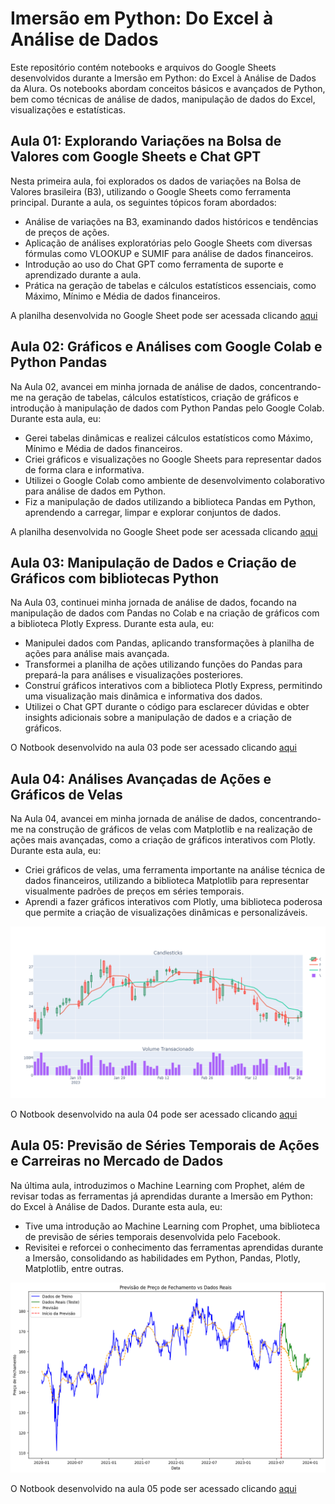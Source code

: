 # Imersão em Python: Do Excel à Análise de Dados

Este repositório contém notebooks e arquivos do Google Sheets desenvolvidos durante a Imersão em Python: do Excel à Análise de Dados da Alura. Os notebooks abordam conceitos básicos e avançados de Python, bem como técnicas de análise de dados, manipulação de dados do Excel, visualizações e estatísticas.


## Aula 01: Explorando Variações na Bolsa de Valores com Google Sheets e Chat GPT
Nesta primeira aula, foi explorados os dados de variações na Bolsa de Valores brasileira (B3), utilizando o Google Sheets como ferramenta principal. Durante a aula, os seguintes tópicos foram abordados:

- Análise de variações na B3, examinando dados históricos e tendências de preços de ações.
- Aplicação de análises exploratórias pelo Google Sheets com diversas fórmulas como VLOOKUP e SUMIF para análise de dados financeiros.
- Introdução ao uso do Chat GPT como ferramenta de suporte e aprendizado durante a aula.
- Prática na geração de tabelas e cálculos estatísticos essenciais, como Máximo, Mínimo e Média de dados financeiros.

A planilha desenvolvida no Google Sheet pode ser acessada clicando [aqui](https://docs.google.com/spreadsheets/d/19QHC4e06VXTx0sKtEMFF8l4iDC5ll_U3jJWh4RBtdaY/edit#gid=0)

## Aula 02: Gráficos e Análises com Google Colab e Python Pandas

Na Aula 02, avancei em minha jornada de análise de dados, concentrando-me na geração de tabelas, cálculos estatísticos, criação de gráficos e introdução à manipulação de dados com Python Pandas pelo Google Colab. Durante esta aula, eu:

- Gerei tabelas dinâmicas e realizei cálculos estatísticos como Máximo, Mínimo e Média de dados financeiros.
- Criei gráficos e visualizações no Google Sheets para representar dados de forma clara e informativa.
- Utilizei o Google Colab como ambiente de desenvolvimento colaborativo para análise de dados em Python.
- Fiz a manipulação de dados utilizando a biblioteca Pandas em Python, aprendendo a carregar, limpar e explorar conjuntos de dados.

A planilha desenvolvida no Google Sheet pode ser acessada clicando [aqui](https://docs.google.com/spreadsheets/d/19QHC4e06VXTx0sKtEMFF8l4iDC5ll_U3jJWh4RBtdaY/edit#gid=0)

## Aula 03: Manipulação de Dados e Criação de Gráficos com bibliotecas Python

Na Aula 03, continuei minha jornada de análise de dados, focando na manipulação de dados com Pandas no Colab e na criação de gráficos com a biblioteca Plotly Express. Durante esta aula, eu:

- Manipulei dados com Pandas, aplicando transformações à planilha de ações para análise mais avançada.
- Transformei a planilha de ações utilizando funções do Pandas para prepará-la para análises e visualizações posteriores.
- Construí gráficos interativos com a biblioteca Plotly Express, permitindo uma visualização mais dinâmica e informativa dos dados.
- Utilizei o Chat GPT durante o código para esclarecer dúvidas e obter insights adicionais sobre a manipulação de dados e a criação de gráficos.

O Notbook desenvolvido na aula 03 pode ser acessado clicando [aqui](Aula03.ipynb)

## Aula 04: Análises Avançadas de Ações e Gráficos de Velas

Na Aula 04, avancei em minha jornada de análise de dados, concentrando-me na construção de gráficos de velas com Matplotlib e na realização de ações mais avançadas, como a criação de gráficos interativos com Plotly. Durante esta aula, eu:

- Criei gráficos de velas, uma ferramenta importante na análise técnica de dados financeiros, utilizando a biblioteca Matplotlib para representar visualmente padrões de preços em séries temporais.
- Aprendi a fazer gráficos interativos com Plotly, uma biblioteca poderosa que permite a criação de visualizações dinâmicas e personalizáveis.
<p align="center">
  <img src="candlesticks.png">
</p>

O Notbook desenvolvido na aula 04 pode ser acessado clicando [aqui](Aula_04.ipynb)

## Aula 05: Previsão de Séries Temporais de Ações e Carreiras no Mercado de Dados

Na última aula, introduzimos o Machine Learning com Prophet, além de revisar todas as ferramentas já aprendidas durante a Imersão em Python: do Excel à Análise de Dados. Durante esta aula, eu:
- Tive uma introdução ao Machine Learning com Prophet, uma biblioteca de previsão de séries temporais desenvolvida pelo Facebook.
- Revisitei e reforcei o conhecimento das ferramentas aprendidas durante a Imersão, consolidando as habilidades em Python, Pandas, Plotly, Matplotlib, entre outras.
<p align="center">
  <img src="Previsão de preçoes de fechamento x dados reais.png">
</p>

O Notbook desenvolvido na aula 05 pode ser acessado clicando [aqui](Aula_05.ipynb)


